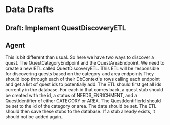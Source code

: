 # Data Drafts

## Draft: Implement QuestDiscoveryETL
## Agent
This is bit different than usual. So here we have two ways to discover a quest. The QuestCategoryEndpoint and the QuestAreaEndpoint. We need to create a new ETL called QuestDiscoveryETL. This ETL will be responsible for discovering quests based on the category and area endpoints.They should loop through each of their DbContext's rows calling each endpoint and get a list of quest ids to potentially add. The ETL should first get all ids currently in the database. For each id that comes back, a quest stub should be created with the id, a status of NEEDS_ENRICHMENT, and a QuestIdentifier of either CATEGORY or AREA. The QuestIdentifierId should be set to the id of the category or area. The date should be set. The ETL should then save these stubs to the database. If a stub already exists, it should not be added again..



